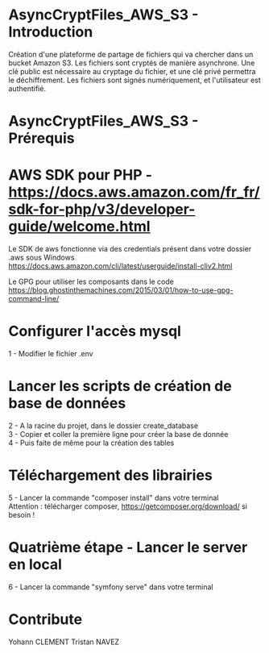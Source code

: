 # AsyncCryptFiles_AWS_S3 - Introduction
Création d'une plateforme de partage de fichiers qui va chercher dans un bucket Amazon S3.
Les fichiers sont cryptés de manière asynchrone.
Une clé public est nécessaire au cryptage du fichier, et une clé privé permettra le déchiffrement.
Les fichiers sont signés numériquement, et l'utilisateur est authentifié.

# AsyncCryptFiles_AWS_S3 - Prérequis
# AWS SDK pour PHP - https://docs.aws.amazon.com/fr_fr/sdk-for-php/v3/developer-guide/welcome.html
Le SDK de aws fonctionne via des credentials présent dans votre dossier .aws sous Windows
https://docs.aws.amazon.com/cli/latest/userguide/install-cliv2.html

Le GPG pour utiliser les composants dans le code
https://blog.ghostinthemachines.com/2015/03/01/how-to-use-gpg-command-line/

# Configurer l'accès mysql
1 - Modifier le fichier .env

# Lancer les scripts de création de base de données
2 - A la racine du projet, dans le dossier create_database <br>
3 - Copier et coller la première ligne pour créer la base de donnée <br>
4 - Puis faite de même pour la création des tables <br>

# Téléchargement des librairies
5 - Lancer la commande "composer install" dans votre terminal <br>
Attention : télécharger composer, https://getcomposer.org/download/ si besoin !

# Quatrième étape - Lancer le server en local
6 - Lancer la commande "symfony serve" dans votre terminal


# Contribute
Yohann CLEMENT
Tristan NAVEZ


